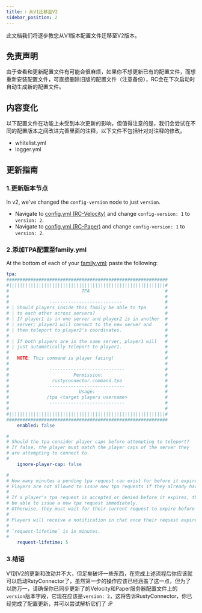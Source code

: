 ```yaml
---
title: ℹ️ 从V1迁移至V2
sidebar_position: 2
---
```

此文档我们将逐步教您从V1版本配置文件迁移至V2版本。
## 免责声明
由于查看和更新配置文件有可能会很麻烦，如果你不想更新已有的配置文件，而想重新安装配置文件，可直接删除旧版的配置文件（注意备份），RC会在下次启动时自动生成新的配置文件。

## 内容变化
以下配置文件在功能上未受到本次更新的影响，但值得注意的是，我们会尝试在不同的配置版本之间改进完善里面的注释，以下文件不包括针对对注释的修改。
- whitelist.yml
- logger.yml

## 更新指南
### 1.更新版本节点
In v2, we've changed the `config-version` node to just `version`.
- Navigate to [config.yml (RC-Velocity)](../config/legacy/Config-v2#configyml-velocity) and change `config-version: 1` to `version: 2`.
- Navigate to [config.yml (RC-Paper)](../config/legacy/Config-v2#configyml-paper) and change `config-version: 1` to `version: 2`.

### 2.添加TPA配置至family.yml
At the bottom of each of your [family.yml](../config/legacy/Config-v2#familyyml-velocity); paste the following:
```yml
tpa:
############################################################
#||||||||||||||||||||||||||||||||||||||||||||||||||||||||||#
#                           TPA                            #
#                                                          #
#               ---------------------------                #
# | Should players inside this family be able to tpa       #
# | to each other across servers?                          #
# | If player1 is in one server and player2 is in another  #
# | server; player1 will connect to the new server and     #
# | then teleport to player2's coordinates.                #
#                                                          #
# | If both players are in the same server, player1 will   #
# | just automatically teleport to player1.                #
#                                                          #
#   NOTE: This command is player facing!                   #
#                                                          #
#               ----------------------------               #
#                        Permission:                       #
#                rustyconnector.command.tpa                #
#               ----------------------------               #
#                          Usage:                          #
#              /tpa <target players username>              #
#               ----------------------------               #
#                                                          #
#||||||||||||||||||||||||||||||||||||||||||||||||||||||||||#
############################################################
    enabled: false

#
# Should the tpa consider player caps before attempting to teleport?
# If false, the player must match the player caps of the server they
# are attempting to connect to.
#
    ignore-player-cap: false

#
# How many minutes a pending tpa request can exist for before it expires.
# Players are not allowed to issue new tpa requests if they already have one pending.
#
# If a player's tpa request is accepted or denied before it expires, they will
# be able to issue a new tpa request immediately.
# Otherwise, they must wait for their current request to expire before issuing a new one.
#
# Players will receive a notification in chat once their request expires.
#
# `request-lifetime` is in minutes.
#
    request-lifetime: 5
```

### 3.结语
V1到V2的更新和改动并不大，但足矣破坏一些东西，在完成上述流程后你应该就可以启动RstyConnector了，虽然第一步的操作应该已经涵盖了这一点，但为了以防万一，请确保你已同步更新了的Velocity和Paper服务器配置文件上的`version`版本字段，它现在应该是`version: 2`，这将告诉RustyConnector，你已经完成了配置更新，并可以尝试解析它们了 :P